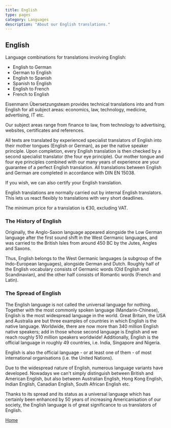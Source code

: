 ```yaml
---
title: English
type: pages
category: Languages
description: "About our English translations."
---
```

## English

Language combinations for translations involving English:
- English to German
- German to English
- English to Spanish
- Spanish to English
- English to French
- French to English

Eisenmann Übersetzungsteam provides technical translations into and from English for all subject areas: economics, law, technology, medicine, advertising, IT etc.

Our subject areas range from finance to law, from technology to advertising, websites, certificates and references.

All texts are translated by experienced specialist translators of English into their mother tongues (English or German), as per the native speaker principle. Upon completion, every English translation is then checked by a second specialist translator (the four eye principle). Our mother tongue and four eye principles combined with our many years of experience are your guarantee of a perfect English translation. All translations between English and German are completed in accordance with DIN EN 15038.

If you wish, we can also certify your English translation.

English translations are normally carried out by internal English translators. This lets us react flexibly to translations with very short deadlines.

The minimum price for a translation is €30, excluding VAT.

### The History of English
Originally, the Anglo-Saxon language appeared alongside the Low German language after the first sound shift in the West Germanic languages, and was carried to the British Isles from around 450 BC by the Jutes, Angles and Saxons.

Thus, English belongs to the West Germanic languages (a subgroup of the Indo-European languages), alongside German and Dutch. Roughly half of the English vocabulary consists of Germanic words (Old English and Scandinavian), and the other half consists of Romantic words (French and Latin).

### The Spread of English
The English language is not called the universal language for nothing. Together with the most commonly spoken language (Mandarin-Chinese), English is the most widespread language in the world. Great Britain, the USA and Australia are but three examples of countries in which English is the native language. Worldwide, there are now more than 340 million English native speakers; add in those whose second language is English and we reach roughly 510 million speakers worldwide! Additionally, English is the official language in roughly 49 countries, i.e. India, Singapore and Nigeria.

English is also the official language - or at least one of them - of most international organisations (i.e. the United Nations).

Due to the widespread nature of English, numerous language variants have developed. Nowadays we can't simply distinguish between British and American English, but also between Australian English, Hong Kong English, Indian English, Canadian English, South African English etc.

Thanks to its spread and its status as a universal language which has certainly been enhanced by 50 years of increasing Americanisation of our society, the English language is of great significance to us translators of English.

[Home](/about/landing)